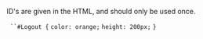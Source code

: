 ID's are given in the HTML, and should only be used once. 

`
``#Logout {`
`color: orange;`
`height: 200px;`
`}`

